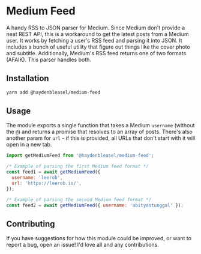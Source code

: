 # Medium Feed

A handy RSS to JSON parser for Medium. Since Medium don't provide a neat REST API, this is a workaround to get the latest posts from a Medium user. It works by fetching a user's RSS feed and parsing it into JSON. It includes a bunch of useful utility that figure out things like the cover photo and subtitle. Additionally, Medium's RSS feed returns one of two formats (AFAIK). This parser handles both.

## Installation

```bash
yarn add @haydenbleasel/medium-feed
```

## Usage

The module exports a single function that takes a Medium `username` (without the `@`) and returns a promise that resolves to an array of posts. There's also another param for `url` - if this is provided, all URLs that don't start with it will open in a new tab.

```jsx
import getMediumFeed from '@haydenbleasel/medium-feed';

/* Example of parsing the first Medium feed format */
const feed1 = await getMediumFeed({
  username: 'leerob',
  url: 'https://leerob.io/',
});

/* Example of parsing the second Medium feed format */
const feed2 = await getMediumFeed({ username: 'abityastunggal' });
```

## Contributing

If you have suggestions for how this module could be improved, or want to report a bug, open an issue! I'd love all and any contributions.
